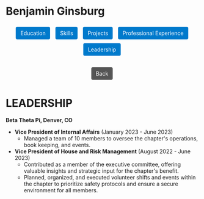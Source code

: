 <!-- Navigation bar updated: Removed "Relevant Coursework" -->
# Benjamin Ginsburg

<div style="text-align:center; margin-bottom:20px;">
  <a href="education.md" style="display:inline-block; margin:5px; padding:8px 12px; background:#007ACC; color:#fff; text-decoration:none; border-radius:4px;">Education</a>
  <a href="skills.md" style="display:inline-block; margin:5px; padding:8px 12px; background:#007ACC; color:#fff; text-decoration:none; border-radius:4px;">Skills</a>
  <a href="projects.md" style="display:inline-block; margin:5px; padding:8px 12px; background:#007ACC; color:#fff; text-decoration:none; border-radius:4px;">Projects</a>
  <a href="professional-experience.md" style="display:inline-block; margin:5px; padding:8px 12px; background:#007ACC; color:#fff; text-decoration:none; border-radius:4px;">Professional Experience</a>
  <a href="leadership.md" style="display:inline-block; margin:5px; padding:8px 12px; background:#007ACC; color:#fff; text-decoration:none; border-radius:4px;">Leadership</a>
</div>

<div style="text-align:center; margin-bottom:20px;">
  <a href="../README.md" style="display:inline-block; margin:5px; padding:8px 12px; background:#555; color:#fff; text-decoration:none; border-radius:4px;">Back</a>
</div>

# LEADERSHIP

**Beta Theta Pi, Denver, CO**  
- **Vice President of Internal Affairs** (January 2023 - June 2023)
    - Managed a team of 10 members to oversee the chapter's operations, book keeping, and events.
- **Vice President of House and Risk Management** (August 2022 - June 2023)
    - Contributed as a member of the executive committee, offering valuable insights and strategic input for the chapter's benefit.
    - Planned, organized, and executed volunteer shifts and events within the chapter to prioritize safety protocols and ensure a secure environment for all members.